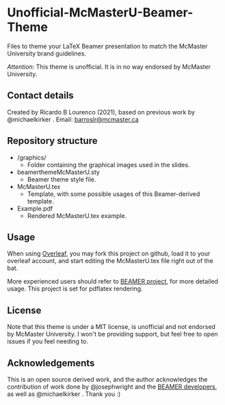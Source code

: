 # Unofficial-McMasterU-Beamer-Theme
Files to theme your LaTeX Beamer presentation to match the McMaster University brand guidelines.

*Attention*: This theme is unofficial. It is in no way endorsed by McMaster University.

## Contact details ##

Created by Ricardo B Lourenco (2021), based on previous work by @michaelkirker . Email: <barroslr@mcmaster.ca>

## Repository structure ##

* /graphics/
	* Folder containing the graphical images used in the slides.
* beamerthemeMcMasterU.sty
	* Beamer theme style file.
* McMasterU.tex
	* Template, with some possible usages of this Beamer-derived template.
* Example.pdf
    * Rendered McMasterU.tex example.

## Usage ##
When using [Overleaf](https://www.overleaf.com), you may fork this project on github, load it to your overleaf account, and start editing the McMasterU.tex file right out of the bat.

More experienced users should refer to [BEAMER project](https://github.com/josephwright/beamer), for more detailed usage. This project is set for pdflatex rendering.

## License

Note that this theme is under a MIT license, is unofficial and not endorsed by McMaster University. I won't be providing support, but feel free to open issues if you feel needing to.

## Acknowledgements
This is an open source derived work, and the author acknowledges the contribution of work done by @josephwright and the [BEAMER developers](https://github.com/josephwright/beamer), as well as @michaelkirker . Thank you :)  